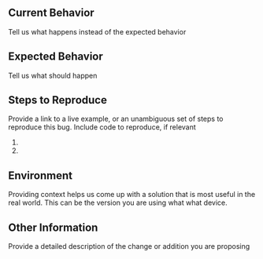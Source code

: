 ## Current Behavior

Tell us what happens instead of the expected behavior

## Expected Behavior

Tell us what should happen

## Steps to Reproduce

Provide a link to a live example, or an unambiguous set of steps to
reproduce this bug. Include code to reproduce, if relevant

1.
2.

## Environment

Providing context helps us come up with a solution that is most useful in
the real world. This can be the version you are using what what device.

## Other Information

Provide a detailed description of the change or addition you are proposing
